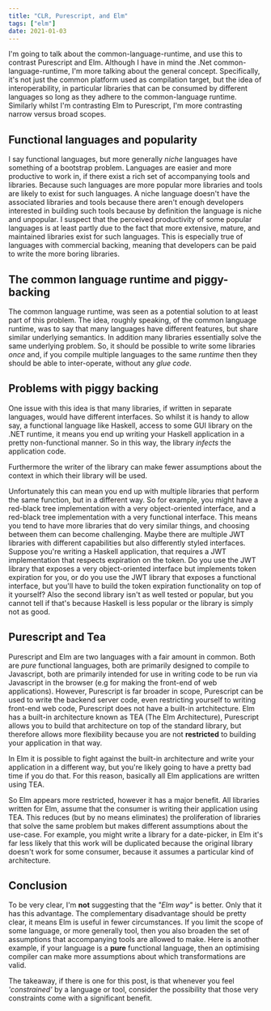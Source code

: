 ```yaml
---
title: "CLR, Purescript, and Elm"
tags: ["elm"]
date: 2021-01-03
---
```


I'm going to talk about the common-language-runtime, and use this to contrast Purescript and Elm. Although I have in mind the .Net common-language-runtime, I'm more talking about the general concept. Specifically, it's not just the common platform used as compilation target, but the idea of interoperability, in particular libraries that can be consumed by different languages so long as they adhere to the common-language runtime. Similarly whilst I'm contrasting Elm to Purescript, I'm more contrasting narrow versus broad scopes.


## Functional languages and popularity

I say functional languages, but more generally *niche* languages have something of a bootstrap problem. Languages are easier and more productive to work in, if there exist a rich set of accompanying tools and libraries. Because such languages are more popular more libraries and tools are likely to exist for such languages. A niche language doesn't have the associated libraries and tools because there aren't enough developers interested in building such tools because by definition the language is niche and unpopular. I suspect that the perceived productivity of some popular languages is at least partly due to the fact that more extensive, mature, and maintained libraries exist for such languages. This is especially true of languages with commercial backing, meaning that developers can be paid to write the more boring libraries.


## The common language runtime and piggy-backing

The common language runtime, was seen as a potential solution to at least part of this problem. The idea, roughly speaking, of the common language runtime, was to say that many languages have different features, but share similar underlying semantics. In addition many libraries essentially solve the same underlying problem. So, it should be possible to write some libraries *once* and, if you compile multiple languages to the same *runtime* then they should be able to inter-operate, without any *glue code*. 

## Problems with piggy backing

One issue with this idea is that many libraries, if written in separate languages, would have different interfaces.
So whilst it is handy to allow say, a functional language like Haskell, access to some GUI library on the .NET runtime, it means you end up writing your Haskell application in a pretty non-functional manner. So in this way, the library *infects* the application code.

Furthermore the writer of the library can make fewer assumptions about the context in which their library will be used.

Unfortunately this can mean you end up with multiple libraries that perform the same function, but in a different way. So for example, you might have a red-black tree implementation with a very object-oriented interface, and a red-black tree implementation with a very functional interface. This means you tend to have more libraries that do very similar things, and choosing between them can become challenging. Maybe there are multiple JWT libraries with different capabilities but also differently styled interfaces. Suppose you're writing a Haskell application, that requires a JWT implementation that respects expiration on the token. Do you use the JWT library that exposes a very object-oriented interface but implements token expiration for you, or do you use the JWT library that exposes a functional interface, but you'll have to build the token expiration functionality on top of it yourself? Also the second library isn't as well tested or popular, but you cannot tell if that's because Haskell is less popular or the library is simply not as good.

## Purescript and Tea

Purescript and Elm are two languages with a fair amount in common. Both are *pure* functional languages, both are primarily designed to compile to Javascript, both are primarily intended for use in writing code to be run via Javascript in the browser (e.g for making the front-end of web applications). However, Purescript is far broader in scope, Purescript can be used to write the backend server code, even restricting yourself to writing front-end web code, Purescript does not have a built-in artchitecture. Elm has a built-in architecture known as TEA (The Elm Architecture), Purescript allows you to build that architecture on top of the standard library, but therefore allows more flexibility because you are not **restricted** to building your application in that way.

In Elm it is possible to fight against the built-in architecture and write your application in a different way, but you're likely going to have a pretty bad time if you do that. For this reason, basically all Elm applications are written using TEA.

So Elm appears more restricted, however it has a major benefit. All libraries written for Elm, assume that the consumer is writing their application using TEA. This reduces (but by no means eliminates) the proliferation of libraries that solve the same problem but makes different assumptions about the use-case. For example, you might write a library for a date-picker, in Elm it's far less likely that this work will be duplicated because the original library doesn't work for some consumer, because it assumes a particular kind of architecture. 


## Conclusion

To be very clear, I'm **not** suggesting that the *"Elm way"* is better. Only that it has this advantage. The complementary disadvantage should be pretty clear, it means Elm is useful in fewer circumstances. If you limit the scope of some language, or more generally tool, then you also broaden the set of assumptions that accompanying tools are allowed to make. Here is another example, if your language is a **pure** functional language, then an optimising compiler can make more assumptions about which transformations are valid.

The takeaway, if there is one for this post, is that whenever you feel *'constrained'* by a language or tool, consider the possibility that those very constraints come with a significant benefit.
